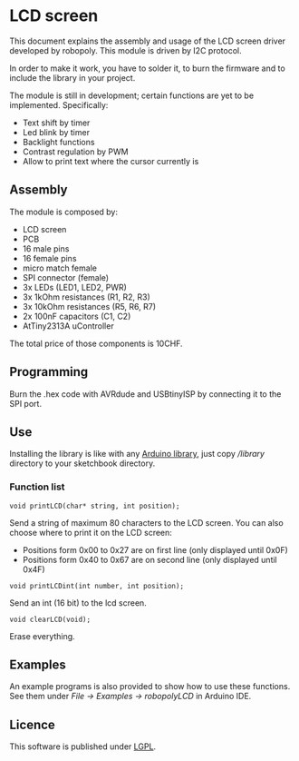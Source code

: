 # LCD screen

This document explains the assembly and usage of the LCD screen driver developed by robopoly. This module is driven by I2C protocol.

In order to make it work, you have to solder it, to burn the firmware and to include the library in your project.

The module is still in development; certain functions are yet to be implemented. Specifically:

* Text shift by timer
* Led blink by timer
* Backlight functions
* Contrast regulation by PWM
* Allow to print text where the cursor currently is

## Assembly

The module is composed by:

* LCD screen
* PCB
* 16 male pins
* 16 female pins
* micro match female
* SPI connector (female)
* 3x LEDs (LED1, LED2, PWR)
* 3x 1kOhm resistances (R1, R2, R3)
* 3x 10kOhm resistances (R5, R6, R7)
* 2x 100nF capacitors (C1, C2)
* AtTiny2313A uController

The total price of those components is 10CHF.

## Programming

Burn the .hex code with AVRdude and USBtinyISP by connecting it to the SPI port.

## Use

Installing the library is like with any [Arduino library](http://arduino.cc/en/Guide/Libraries), just copy _/library_ directory to your sketchbook directory.

### Function list

`void printLCD(char* string, int position);`

Send a string of maximum 80 characters to the LCD screen. You can also choose where to print it on the LCD screen:

* Positions form 0x00 to 0x27 are on first line (only displayed until 0x0F)
* Positions form 0x40 to 0x67 are on second line (only displayed until 0x4F)

`void printLCDint(int number, int position);`

Send an int (16 bit) to the lcd screen.

`void clearLCD(void);`

Erase everything.

## Examples

An example programs is also provided to show how to use these functions. See them under _File -> Examples -> robopolyLCD_ in Arduino IDE.

## Licence

This software is published under [LGPL](http://www.gnu.org/licenses/lgpl.html).